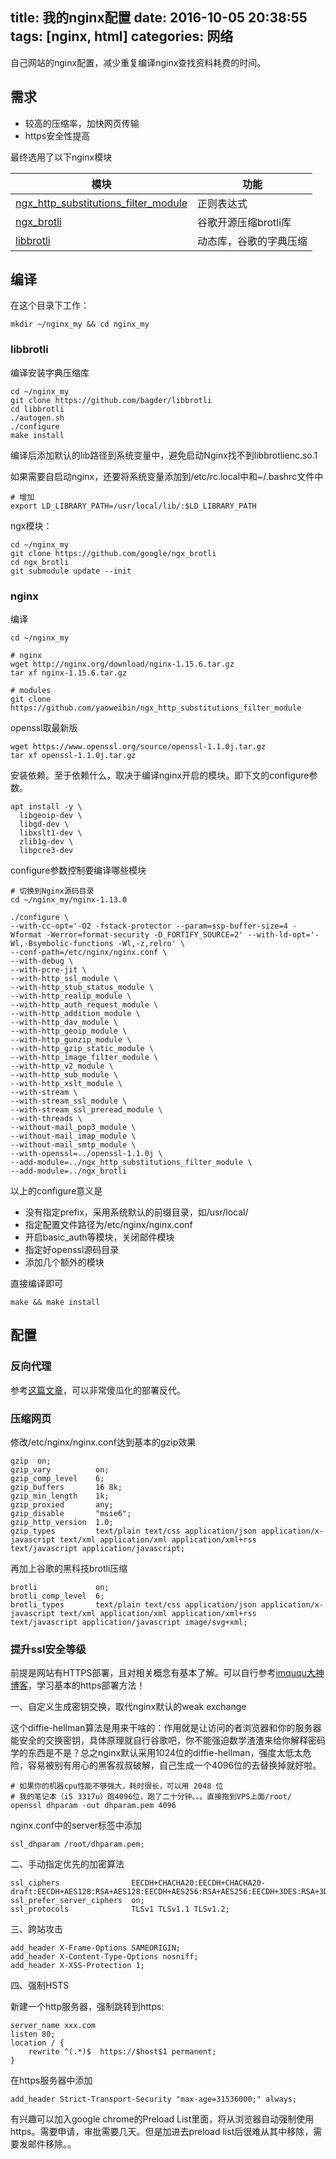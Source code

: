 title: 我的nginx配置
date: 2016-10-05 20:38:55
tags: [nginx, html]
categories: 网络
---
自己网站的nginx配置，减少重复编译nginx查找资料耗费的时间。
<!-- more -->

## 需求

- 较高的压缩率，加快网页传输
- https安全性提高

最终选用了以下nginx模块

|模块|功能|
|----|---|
|[ngx_http_substitutions_filter_module](https://github.com/yaoweibin/ngx_http_substitutions_filter_module)|正则表达式|
|[ngx_brotli](https://github.com/google/ngx_brotli)|谷歌开源压缩brotli库|
|[libbrotli](https://github.com/bagder/libbrotli)|动态库，谷歌的字典压缩|

## 编译

在这个目录下工作：

	mkdir ~/nginx_my && cd nginx_my

### libbrotli

编译安装字典压缩库

	cd ~/nginx_my
	git clone https://github.com/bagder/libbrotli
	cd libbrotli
	./autogen.sh
	./configure
	make install
	
编译后添加默认的lib路径到系统变量中，避免启动Nginx找不到libbrotlienc.so.1

如果需要自启动nginx，还要将系统变量添加到/etc/rc.local中和~/.bashrc文件中

	# 增加
	export LD_LIBRARY_PATH=/usr/local/lib/:$LD_LIBRARY_PATH
	
ngx模块：

	cd ~/nginx_my
	git clone https://github.com/google/ngx_brotli
	cd ngx_brotli
	git submodule update --init

### nginx

编译

	cd ~/nginx_my
	
	# nginx
	wget http://nginx.org/download/nginx-1.15.6.tar.gz
	tar xf nginx-1.15.6.tar.gz
	
	# modules
	git clone https://github.com/yaoweibin/ngx_http_substitutions_filter_module
	
openssl取最新版

	wget https://www.openssl.org/source/openssl-1.1.0j.tar.gz
	tar xf openssl-1.1.0j.tar.gz

安装依赖。至于依赖什么，取决于编译nginx开启的模块。即下文的configure参数。

	apt install -y \
	  libgeoip-dev \
	  libgd-dev \
	  libxslt1-dev \
	  zlib1g-dev \
	  libpcre3-dev

configure参数控制要编译哪些模块

	# 切换到Nginx源码目录
	cd ~/nginx_my/nginx-1.13.0
	
	./configure \
	--with-cc-opt='-O2 -fstack-protector --param=ssp-buffer-size=4 -Wformat -Werror=format-security -D_FORTIFY_SOURCE=2' --with-ld-opt='-Wl,-Bsymbolic-functions -Wl,-z,relro' \
	--conf-path=/etc/nginx/nginx.conf \
	--with-debug \
	--with-pcre-jit \
	--with-http_ssl_module \
	--with-http_stub_status_module \
	--with-http_realip_module \
	--with-http_auth_request_module \
	--with-http_addition_module \
	--with-http_dav_module \
	--with-http_geoip_module \
	--with-http_gunzip_module \
	--with-http_gzip_static_module \
	--with-http_image_filter_module \
	--with-http_v2_module \
	--with-http_sub_module \
	--with-http_xslt_module \
	--with-stream \
	--with-stream_ssl_module \
	--with-stream_ssl_preread_module \
	--with-threads \
	--without-mail_pop3_module \
	--without-mail_imap_module \
	--without-mail_smtp_module \
	--with-openssl=../openssl-1.1.0j \
	--add-module=../ngx_http_substitutions_filter_module \
	--add-module=../ngx_brotli

以上的configure意义是

- 没有指定prefix，采用系统默认的前缀目录，如/usr/local/
- 指定配置文件路径为/etc/nginx/nginx.conf
- 开启basic_auth等模块，关闭邮件模块
- 指定好openssl源码目录
- 添加几个额外的模块

	
直接编译即可

	make && make install
	
## 配置

### 反向代理

参考[这篇文章](/2016/07/31/nginx-reverse-proxy-for-google/)，可以非常傻瓜化的部署反代。

### 压缩网页

修改/etc/nginx/nginx.conf达到基本的gzip效果

	gzip  on;
	gzip_vary          on;
	gzip_comp_level    6;
	gzip_buffers       16 8k;
	gzip_min_length    1k;
	gzip_proxied       any;
	gzip_disable       "msie6";
	gzip_http_version  1.0;
	gzip_types         text/plain text/css application/json application/x-javascript text/xml application/xml application/xml+rss text/javascript application/javascript;
	
再加上谷歌的黑科技brotli压缩

	brotli             on;
    brotli_comp_level  6;
    brotli_types       text/plain text/css application/json application/x-javascript text/xml application/xml application/xml+rss text/javascript application/javascript image/svg+xml;
	
### 提升ssl安全等级

前提是网站有HTTPS部署，且对相关概念有基本了解。可以自行参考[imququ大神博客](https://imququ.com)，学习基本的https部署方法！

一、自定义生成密钥交换，取代nginx默认的weak exchange

这个diffie-hellman算法是用来干啥的：作用就是让访问的者浏览器和你的服务器能安全的交换密钥，具体原理就自行谷歌吧，你不能强迫数学渣渣来给你解释密码学的东西是不是？总之nginx默认采用1024位的diffie-hellman，强度太低太危险，容易被别有用心的黑客叔叔破解，自己生成一个4096位的去替换掉就好啦。

	# 如果你的机器cpu性能不够强大，耗时很长，可以用 2048 位
	# 我的笔记本（i5 3317u）跑4096位，跑了二十分钟。。。直接拖到VPS上面/root/
	openssl dhparam -out dhparam.pem 4096
	
nginx.conf中的server标签中添加

	ssl_dhparam /root/dhparam.pem;
	
二、手动指定优先的加密算法

	ssl_ciphers                EECDH+CHACHA20:EECDH+CHACHA20-draft:EECDH+AES128:RSA+AES128:EECDH+AES256:RSA+AES256:EECDH+3DES:RSA+3DES:!MD5;
	ssl_prefer_server_ciphers  on;
	ssl_protocols              TLSv1 TLSv1.1 TLSv1.2;
	
三、跨站攻击

	add_header X-Frame-Options SAMEORIGIN;
	add_header X-Content-Type-Options nosniff;
	add_header X-XSS-Protection 1;
	
四、强制HSTS

新建一个http服务器，强制跳转到https:

	server_name xxx.com
	listen 80;
	location / {
		rewrite ^(.*)$  https://$host$1 permanent;
	}

在https服务器中添加

	add_header Strict-Transport-Security "max-age=31536000;" always;
	
有兴趣可以加入google chrome的Preload List里面，将从浏览器自动强制使用https。需要申请，审批需要几天。但是加进去preload list后很难从其中移除，需要发邮件移除。。
	
